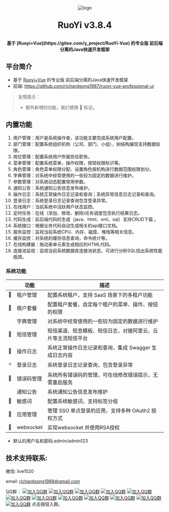 <p align="center">
	<img alt="logo" src="https://oscimg.oschina.net/oscnet/up-d3d0a9303e11d522a06cd263f3079027715.png">
</p>
<h1 align="center" style="margin: 30px 0 30px; font-weight: bold;">RuoYi v3.8.4</h1>
<h4 align="center">基于 [Ruoyi+Vue](https://gitee.com/y_project/RuoYi-Vue) 的专业版 前后端分离的Java快速开发框架</h4>

## 平台简介

* 基于 [Ruoyi+Vue](https://gitee.com/y_project/RuoYi-Vue) 的专业版 前后端分离的Java快速开发框架
* 前端: https://github.com/richardgong1987/ruoyi-vue-professional-ui

> 友情提示：
>
> * 额外新增的功能，我们使用 🚀 标记。

## 内置功能

1. 用户管理：用户是系统操作者，该功能主要完成系统用户配置。
2. 部门管理：配置系统组织机构（公司、部门、小组），树结构展现支持数据权限。
3. 岗位管理：配置系统用户所属担任职务。
4. 菜单管理：配置系统菜单，操作权限，按钮权限标识等。
5. 角色管理：角色菜单权限分配、设置角色按机构进行数据范围权限划分。
6. 字典管理：对系统中经常使用的一些较为固定的数据进行维护。
7. 参数管理：对系统动态配置常用参数。
8. 通知公告：系统通知公告信息发布维护。
9. 操作日志：系统正常操作日志记录和查询；系统异常信息日志记录和查询。
10. 登录日志：系统登录日志记录查询包含登录异常。
11. 在线用户：当前系统中活跃用户状态监控。
12. 定时任务：在线（添加、修改、删除)任务调度包含执行结果日志。
13. 代码生成：前后端代码的生成（java、html、xml、sql）支持CRUD下载 。
14. 系统接口：根据业务代码自动生成相关的api接口文档。
15. 服务监控：监视当前系统CPU、内存、磁盘、堆栈等相关信息。
16. 缓存监控：对系统的缓存信息查询，命令统计等。
17. 在线构建器：拖动表单元素生成相应的HTML代码。
18. 连接池监视：监视当前系统数据库连接池状态，可进行分析SQL找出系统性能瓶颈。

### 系统功能

|     | 功能        | 描述                              |
|-----|-----------|---------------------------------|
| 🚀  | 租户管理      | 配置系统租户，支持 SaaS 场景下的多租户功能        |
| 🚀  | 租户套餐      | 配置租户套餐，自定每个租户的菜单、操作、按钮的权限       |
|     | 字典管理      | 对系统中经常使用的一些较为固定的数据进行维护          |
| 🚀  | 短信管理      | 短信渠道、短息模板、短信日志，对接阿里云、云片等主流短信平台  |
| 🚀  | 操作日志      | 系统正常操作日志记录和查询，集成 Swagger 生成日志内容 |
| ⭐️  | 登录日志      | 系统登录日志记录查询，包含登录异常               |
| 🚀  | 错误码管理     | 系统所有错误码的管理，可在线修改错误提示，无需重启服务     |
|     | 通知公告      | 系统通知公告信息发布维护                    |
| 🚀  | 敏感词       | 配置系统敏感词，支持标签分组                  |
| 🚀  | 应用管理      | 管理 SSO 单点登录的应用，支持多种 OAuth2 授权方式 |
| 🚀  | websocket | 实现websocket 并使用RSA授权            |

- 默认的用户名和密码:admin/admin123

## 技术支持联系:

微信: live1520

email: richardgong1988@gmail.com



QQ群： [![加入QQ群](https://img.shields.io/badge/已满-937441-blue.svg)](https://jq.qq.com/?_wv=1027&k=5bVB1og) [![加入QQ群](https://img.shields.io/badge/已满-887144332-blue.svg)](https://jq.qq.com/?_wv=1027&k=5eiA4DH) [![加入QQ群](https://img.shields.io/badge/已满-180251782-blue.svg)](https://jq.qq.com/?_wv=1027&k=5AxMKlC) [![加入QQ群](https://img.shields.io/badge/已满-104180207-blue.svg)](https://jq.qq.com/?_wv=1027&k=51G72yr) [![加入QQ群](https://img.shields.io/badge/已满-186866453-blue.svg)](https://jq.qq.com/?_wv=1027&k=VvjN2nvu) [![加入QQ群](https://img.shields.io/badge/已满-201396349-blue.svg)](https://jq.qq.com/?_wv=1027&k=5vYAqA05) [![加入QQ群](https://img.shields.io/badge/已满-101456076-blue.svg)](https://jq.qq.com/?_wv=1027&k=kOIINEb5) [![加入QQ群](https://img.shields.io/badge/已满-101539465-blue.svg)](https://jq.qq.com/?_wv=1027&k=UKtX5jhs) [![加入QQ群](https://img.shields.io/badge/已满-264312783-blue.svg)](https://jq.qq.com/?_wv=1027&k=EI9an8lJ) [![加入QQ群](https://img.shields.io/badge/已满-167385320-blue.svg)](https://jq.qq.com/?_wv=1027&k=SWCtLnMz) [![加入QQ群](https://img.shields.io/badge/已满-104748341-blue.svg)](https://jq.qq.com/?_wv=1027&k=96Dkdq0k) [![加入QQ群](https://img.shields.io/badge/160110482-blue.svg)](https://jq.qq.com/?_wv=1027&k=0fsNiYZt) 点击按钮入群。

